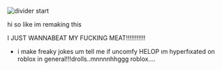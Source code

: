 ![divider start](https://files.catbox.moe/pphbd3.png)

hi so like im remaking this

I JUST WANNABEAT MY FUCKING MEAT!!!!!!!!!!! 
* i  make freaky jokes um tell me if uncomfy HELOP
ım hyperfıxated on roblox in general!!!drolls..mnnnnhhggg roblox....

